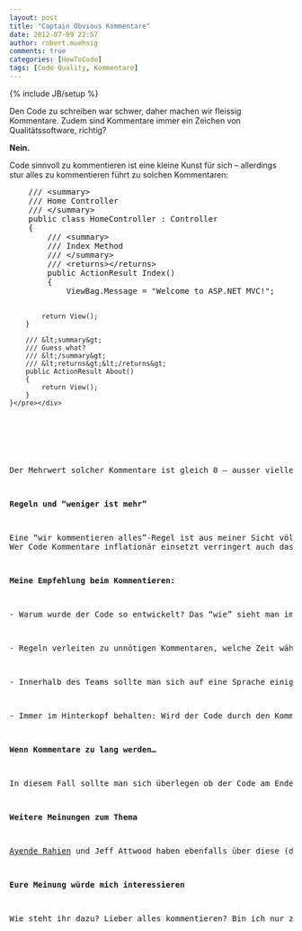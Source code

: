 ```yaml
---
layout: post
title: "Captain Obvious Kommentare"
date: 2012-07-09 22:57
author: robert.muehsig
comments: true
categories: [HowToCode]
tags: [Code Quality, Kommentare]
---
```

{% include JB/setup %}
<p>Den Code zu schreiben war schwer, daher machen wir fleissig Kommentare. Zudem sind Kommentare immer ein Zeichen von Qualitätssoftware, richtig?</p> <p><strong>Nein.</strong></p> <p>Code sinnvoll zu kommentieren ist eine kleine Kunst für sich – allerdings stur alles zu kommentieren führt zu solchen Kommentaren:</p> <div style="padding-bottom: 0px; margin: 0px; padding-left: 0px; padding-right: 0px; display: inline; float: none; padding-top: 0px" id="scid:812469c5-0cb0-4c63-8c15-c81123a09de7:2f9faa4c-c1d6-4842-804d-c66c906ab524" class="wlWriterEditableSmartContent"><pre name="code" class="c#">    /// &lt;summary&gt;
    /// Home Controller
    /// &lt;/summary&gt;
    public class HomeController : Controller
    {
        /// &lt;summary&gt;
        /// Index Method
        /// &lt;/summary&gt;
        /// &lt;returns&gt;&lt;/returns&gt;
        public ActionResult Index()
        {
            ViewBag.Message = "Welcome to ASP.NET MVC!";

            return View();
        }

        /// &lt;summary&gt;
        /// Guess what?
        /// &lt;/summary&gt;
        /// &lt;returns&gt;&lt;/returns&gt;
        public ActionResult About()
        {
            return View();
        }
    }</pre></div>
<p>&nbsp;</p>
<p>Der Mehrwert solcher Kommentare ist gleich 0 – ausser vielleicht das man eine bestimmte “Quality Code Metric” ausgetrickst hat oder eine Regel befolgt hat. <a href="http://code-inside.de/blog/2010/11/18/howto-stylecop-settings-auf-mehrere-projekte-anwenden/">StyleCop</a> &amp; co. machen es ziemlich einfach ein regides Regelwerk zu erstellen.</p>
<p><strong>Regeln und “weniger ist mehr”</strong></p>
<p>Eine “wir kommentieren alles”-Regel ist aus meiner Sicht völlig unnütze und verleitet sogar dazu “falsche” Kommentare zu erstellen. Kommentare sollen den Code erklären – warum gibts dies und jenes. Das das die “HomeController” Klasse ist sehe ich selber und wie ein Konstruktor aussieht erkenne ich auch noch. Aber warum wird diese oder jene Prüfung vorgenommen? Was versteckt sich fachlich hinter dem Code?<br>Wer Code Kommentare inflationär einsetzt verringert auch das Empfinden der Projektmitglieder sich um die Kommentare zu kümmern. Resharper kann clevere Refactorings durchführen – aber die Kommentare müssen von Hand nachgezogen werden und wenn das keiner macht, “weil es so viele Kommentare gibt”, dann sind sie nur noch eine Belastung.</p>
<p><strong>Meine Empfehlung beim Kommentieren:</strong></p>
<p>- Warum wurde der Code so entwickelt? Das “wie” sieht man im Code.</p>
<p>- Regeln verleiten zu unnötigen Kommentaren, welche Zeit während der Entwicklung brauchen und besonders in bei der Pflege des Codes. </p>
<p>- Innerhalb des Teams sollte man sich auf eine Sprache einigen. Deutsch / Englisch Gemischt hat einen unschönen Beigeschmack.</p>
<p>- Immer im Hinterkopf behalten: Wird der Code durch den Kommentar <strong><u>bereichert</u></strong>? Wenn nicht, dann gibts keinen Kommentar. Auch gut<strong>(! – Kommentare sind kein MUSS!)</strong></p>
<p><strong>Wenn Kommentare zu lang werden…</strong></p>
<p>In diesem Fall sollte man sich überlegen ob der Code am Ende nicht einfach zu kompliziert ist. Dutzende Zeilen der Erklärung können auch zeigen, dass eine Methode zu viele Aufgaben hat.</p>
<p><strong>Weitere Meinungen zum Thema</strong></p>
<p><a href="http://ayende.com/blog/1948/on-code-comments">Ayende Rahien</a> und Jeff Attwood haben ebenfalls über diese (doch schon recht alte Thema) <a href="http://www.codinghorror.com/blog/2008/07/coding-without-comments.html">gebloggt</a>. </p>
<p><strong>Eure Meinung würde mich interessieren</strong></p>
<p>Wie steht ihr dazu? Lieber alles kommentieren? Bin ich nur zu faul zum Schreiben? Welche Stilblüten habt ihr schon gesehen? Gibt es bei euch eine Code Kommentar Regel?&nbsp;&nbsp; </p>
